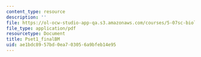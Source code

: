 ```yaml
---
content_type: resource
description: ''
file: https://ol-ocw-studio-app-qa.s3.amazonaws.com/courses/5-07sc-biological-chemistry-i-fall-2013/ae1bdc8957bd0ea703056a9bfeb14e95_MIT5_07SCF13_Pset1.pdf
file_type: application/pdf
resourcetype: Document
title: Pset1_finalBM
uid: ae1bdc89-57bd-0ea7-0305-6a9bfeb14e95
---
```

